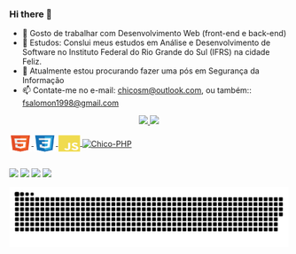 ### Hi there 👋

- 🔭 Gosto de trabalhar com Desenvolvimento Web (front-end e back-end)
- 📖 Estudos: Conslui meus estudos em Análise e Desenvolvimento de Software no Instituto Federal do Rio Grande do Sul (IFRS) na cidade Feliz.
- 🌱 Atualmente estou procurando fazer uma pós em Segurança da Informação
- 📫 Contate-me no e-mail: chicosm@outlook.com, ou também:: fsalomon1998@gmail.com

<div align="center">
  <a href="https://github.com/FranciscoMaier98">
  <img height="180em" src="https://github-readme-stats.vercel.app/api?username=FranciscoMaier98&show_icons=true&theme=dracula&include_all_commits=true&count_private=true"/>
  <img height="180em" src="https://github-readme-stats.vercel.app/api/top-langs/?username=FranciscoMaier98&layout=compact&langs_count=7&theme=dracula"/>
</div>
<div style="display: inline_block"><br>
  <img align="center" alt="Chico-HTML" height="30" width="40" src="https://raw.githubusercontent.com/devicons/devicon/master/icons/html5/html5-original.svg">
  <img align="center" alt="Chico-CSS" height="30" width="40" src="https://raw.githubusercontent.com/devicons/devicon/master/icons/css3/css3-original.svg">
  <img align="center" alt="Chico-Js" height="30" width="40" src="https://raw.githubusercontent.com/devicons/devicon/master/icons/javascript/javascript-plain.svg">
  <img align="center" alt="Chico-PHP" height="30" width="40"  src="https://cdn.jsdelivr.net/gh/devicons/devicon/icons/php/php-original.svg" />
</div>
  
  ##
  
<div> 
  
  <a href="https://www.instagram.com/francisco_maier/" target="_blank"><img src="https://img.shields.io/badge/-Instagram-%23E4405F?style=for-the-badge&logo=instagram&logoColor=white" target="_blank"></a>
  <a href = "mailto:chicosm@outlook.com"><img src="https://img.shields.io/badge/Outlook-0078D4?style=for-the-badge&logo=microsoft-outlook&logoColor=white" target="_blank"></a>
  <a href = "mailto:fsalomon1998@gmail.com"><img src="https://img.shields.io/badge/-Gmail-%23333?style=for-the-badge&logo=gmail&logoColor=white" target="_blank"></a>
  <a href="https://www.linkedin.com/in/francisco-salomon-maier/" target="_blank"><img src="https://img.shields.io/badge/-LinkedIn-%230077B5?style=for-the-badge&logo=linkedin&logoColor=white" target="_blank"></a> 
 
 ![Snake animation](https://github.com/FranciscoMaier98/FranciscoMaier98/blob/output/github-contribution-grid-snake.svg)
 
</div>
  
  

